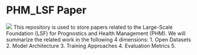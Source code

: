 # PHM_LSF Paper 
<img src="https://img.shields.io/badge/PHM-LSF-green.svg" />
This repository is used to store papers related to the Large-Scale Foundation (LSF) for Prognostics and Health Management (PHM). We will summarize the related work in the following 4 dimensions:
1. Open Datasets
2. Model Architecture
3. Training Approaches
4. Evaluation Metrics
5. 
